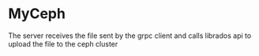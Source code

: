 # MyCeph
The server receives the file sent by the grpc client and calls librados api to upload the file to the ceph cluster
